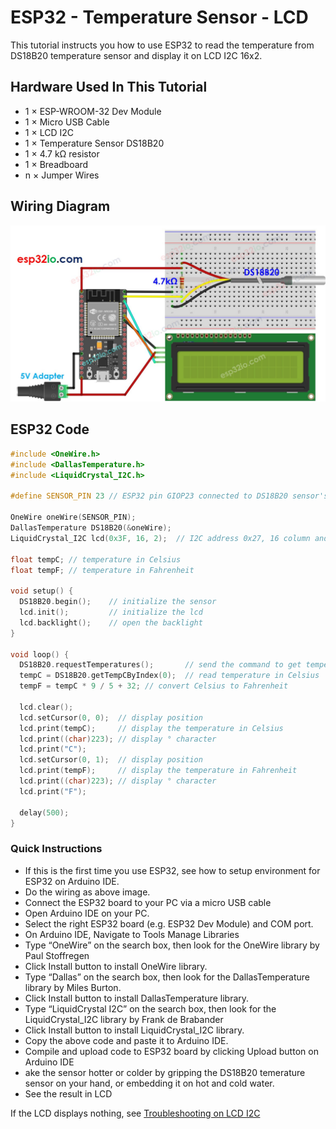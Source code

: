 # ESP32 - Temperature Sensor - LCD

This tutorial instructs you how to use ESP32 to read the temperature from DS18B20 temperature sensor and display it on LCD I2C 16x2.


## Hardware Used In This Tutorial

  * 1	×	ESP-WROOM-32 Dev Module	
  * 1	×	Micro USB Cable	
  * 1	×	LCD I2C	
  * 1	×	Temperature Sensor DS18B20	
  * 1	×	4.7 kΩ resistor	
  * 1	×	Breadboard	
  * n	×	Jumper Wires

## Wiring Diagram

![](figs/fig_3_1.jpg)

## ESP32 Code

```c++
#include <OneWire.h>
#include <DallasTemperature.h>
#include <LiquidCrystal_I2C.h>

#define SENSOR_PIN 23 // ESP32 pin GIOP23 connected to DS18B20 sensor's DQ pin

OneWire oneWire(SENSOR_PIN);
DallasTemperature DS18B20(&oneWire);
LiquidCrystal_I2C lcd(0x3F, 16, 2);  // I2C address 0x27, 16 column and 2 rows

float tempC; // temperature in Celsius
float tempF; // temperature in Fahrenheit

void setup() {
  DS18B20.begin();    // initialize the sensor
  lcd.init();         // initialize the lcd
  lcd.backlight();    // open the backlight
}

void loop() {
  DS18B20.requestTemperatures();       // send the command to get temperatures
  tempC = DS18B20.getTempCByIndex(0);  // read temperature in Celsius
  tempF = tempC * 9 / 5 + 32; // convert Celsius to Fahrenheit

  lcd.clear();
  lcd.setCursor(0, 0);  // display position
  lcd.print(tempC);     // display the temperature in Celsius
  lcd.print((char)223); // display ° character
  lcd.print("C");
  lcd.setCursor(0, 1);  // display position
  lcd.print(tempF);     // display the temperature in Fahrenheit
  lcd.print((char)223); // display ° character
  lcd.print("F");

  delay(500);
}

```

### Quick Instructions

  * If this is the first time you use ESP32, see how to setup environment for ESP32 on Arduino IDE.
  * Do the wiring as above image.
  * Connect the ESP32 board to your PC via a micro USB cable
  * Open Arduino IDE on your PC.
  * Select the right ESP32 board (e.g. ESP32 Dev Module) and COM port.
  * On Arduino IDE, Navigate to Tools Manage Libraries
  * Type “OneWire” on the search box, then look for the OneWire library by Paul Stoffregen
  * Click Install button to install OneWire library.
  * Type “Dallas” on the search box, then look for the DallasTemperature library by Miles Burton.
  * Click Install button to install DallasTemperature library.
  * Type “LiquidCrystal I2C” on the search box, then look for the LiquidCrystal_I2C library by Frank de Brabander
  * Click Install button to install LiquidCrystal_I2C library.
  * Copy the above code and paste it to Arduino IDE.
  * Compile and upload code to ESP32 board by clicking Upload button on Arduino IDE
  * ake the sensor hotter or colder by gripping the DS18B20 temerature sensor on your hand, or embedding it on hot and cold water.
  * See the result in LCD

If the LCD displays nothing, see [Troubleshooting on LCD I2C](https://arduinogetstarted.com/tutorials/arduino-lcd-i2c#content_troubleshooting_on_lcd_i2c)